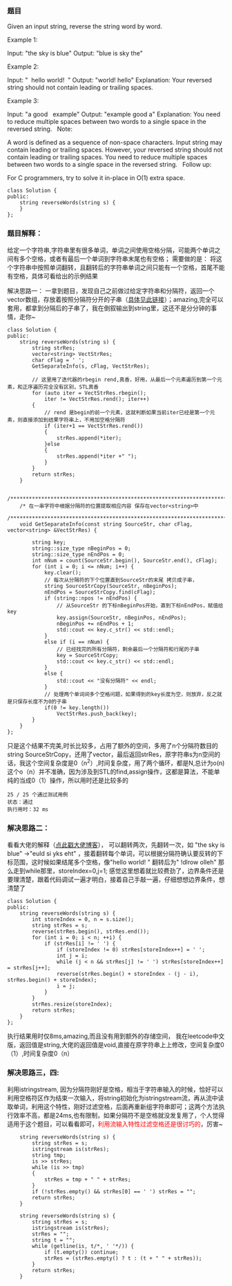 ### 题目
Given an input string, reverse the string word by word.

Example 1:

Input: "the sky is blue"
Output: "blue is sky the"

Example 2:

Input: "  hello world!  "
Output: "world! hello"
Explanation: Your reversed string should not contain leading or trailing spaces.

Example 3:

Input: "a good   example"
Output: "example good a"
Explanation: You need to reduce multiple spaces between two words to a single space in the reversed string.
 
Note:

A word is defined as a sequence of non-space characters.
Input string may contain leading or trailing spaces. However, your reversed string should not contain leading or trailing spaces.
You need to reduce multiple spaces between two words to a single space in the reversed string.
 
Follow up:

For C programmers, try to solve it in-place in O(1) extra space.

```
class Solution {
public:
    string reverseWords(string s) {
	}
};
```
### 题目解释：
给定一个字符串,字符串里有很多单词，单词之间使用空格分隔，可能两个单词之间有多个空格，或者有最后一个单词到字符串末尾也有空格；  需要做的是： 将这个字符串中按照单词翻转，且翻转后的字符串单词之间只能有一个空格，首尾不能有空格，具体可看给出的示例结果

解决思路一：
一拿到题目，发现自己之前做过给定字符串和分隔符，返回一个vector数组，存放着按照分隔符分开的子串（[具体见此链接](https://blog.csdn.net/Kevin__Mei/article/details/89480509)）；amazing,完全可以套用，都拿到分隔后的子串了，我在倒叙输出到string里，这还不是分分钟的事情，走你~

```
class Solution {
public:
    string reverseWords(string s) {
        string strRes;
		vector<string> VectStrRes;
		char cFlag = ' ';
		GetSeparateInfo(s, cFlag, VectStrRes);

		// 这里用了迭代器的rbegin rend,真香，好用，从最后一个元素遍历到第一个元素，和正序遍历完全没有区别，STL真香 
		for (auto iter = VectStrRes.rbegin();
			iter != VectStrRes.rend(); iter++)
		{
        	// rend 是begin的前一个元素，这就判断如果当前iter已经是第一个元素，则直接添加到结果字符串上，不用加空格分隔符
			if (iter+1 == VectStrRes.rend())
			{
				strRes.append(*iter);
			}else
			{
				strRes.append(*iter +" ");
			}
		}
		return strRes;
	}

	/************************************************************************/
	/* 在一串字符中根据分隔符的位置提取相应内容 保存在vector<string>中
	/************************************************************************/
	void GetSeparateInfo(const string SourceStr, char cFlag, vector<string> &VectStrRes) {

		string key;
		string::size_type nBeginPos = 0;
		string::size_type nEndPos = 0;
		int nNum = count(SourceStr.begin(), SourceStr.end(), cFlag);
		for (int i = 0; i <= nNum; i++) {
			key.clear();
			// 每次从分隔符的下个位置直到SourceStr的末尾 拷贝成子串，
			string SourceStrCopy(SourceStr, nBeginPos);
			nEndPos = SourceStrCopy.find(cFlag);
			if (string::npos != nEndPos) {
				// 从SourceStr 的下标nBeginPos开始，直到下标nEndPos，赋值给key
				key.assign(SourceStr, nBeginPos, nEndPos);
				nBeginPos += nEndPos + 1;
				std::cout << key.c_str() << std::endl;
			}
			else if (i == nNum) {
				// 已经找完的所有分隔符，剩余最后一个分隔符和行尾的子串
				key = SourceStrCopy;
				std::cout << key.c_str() << std::endl;
			}
			else {
				std::cout << "没有分隔符" << endl;
			}
            // 处理两个单词间多个空格问题，如果得到的key长度为空，则放弃，反之就是只保存长度不为0的子串
			if(0 != key.length())
				VectStrRes.push_back(key);
		}
	}
};
```

只是这个结果不完美,时长比较多，占用了额外的空间，多用了n个分隔符数目的string SourceStrCopy，还用了vector<string>，最后返回strRes，原字符串s为n空间的话，我这个空间复杂度是0（n<sup>2</sup>）,时间复杂度，用了两个循环，都是N,总计为o(n) 这个o（n）并不准确，因为涉及到STL的find,assign操作，这都是算法，不能单纯的当成0（1）操作，所以用时还是比较多的

```
25 / 25 个通过测试用例
状态：通过
执行用时：32 ms
```

### 解决思路二：
看看大佬的解释（[点此戳大佬博客](https://www.cnblogs.com/grandyang/p/4606676.html)）， 可以翻转两次，先翻转一次，如 "the sky is blue" ->"euld si yks eht" ，接着翻转每个单词，可以根据分隔符确认要反转的下标范围，这时候如果结尾多个空格，像"hello world! " 翻转后为" !dlrow olleh" 那么走到while那里，storeIndex=0,j=1;  感觉这里想着就比较费劲了，边界条件还是要理清楚，跟着代码调试一遍才明白，接着自己手敲一遍，仔细想想边界条件，想清楚了
```
class Solution {
public:
    string reverseWords(string s) {
        int storeIndex = 0, n = s.size();
        string strRes = s;
        reverse(strRes.begin(), strRes.end());
        for (int i = 0; i < n; ++i) {
            if (strRes[i] != ' ') {
                if (storeIndex != 0) strRes[storeIndex++] = ' ';
                int j = i;
                while (j < n && strRes[j] != ' ') strRes[storeIndex++] = strRes[j++];
                reverse(strRes.begin() + storeIndex - (j - i), strRes.begin() + storeIndex);
                i = j;
            }
        }
        strRes.resize(storeIndex);
        return strRes;
	}
};
```
执行结果用时仅8ms,amazing,而且没有用到额外的存储空间， 我在leetcode中文版，返回值是string,大佬的返回值是void,直接在原字符串上上修改，空间复杂度0（1）,时间复杂度0（n）

### 解决思路三，四: 
利用istringstream, 因为分隔符刚好是空格，相当于字符串输入的时候，恰好可以利用空格符区作为结束一次输入，将string初始化为istringstream流，再从流中读取单词，利用这个特性，刚好过滤空格，后面再重新组字符串即可；这两个方法执行效率不高，都是24ms,也有限制，如果分隔符不是空格就没发复用了，个人觉得适用于这个题目，可以看看即可，<font color=red>利用流输入特性过滤空格还是很讨巧的</font>，厉害~

```
	string reverseWords(string s) {
		string strRes = s;
		istringstream is(strRes);
		string tmp;
		is >> strRes;
		while (is >> tmp)
		{
			strRes = tmp + " " + strRes;
		}
		if (!strRes.empty() && strRes[0] == ' ') strRes = "";
		return strRes;
	}
```

```
	string reverseWords(string s) {
		string strRes = s;
		istringstream is(strRes);
		strRes = "";
		string t = "";
		while (getline(is, t/*, ' '*/)) {
			if (t.empty()) continue;
			strRes = (strRes.empty() ? t : (t + " " + strRes));
		}
		return strRes;
	}
```


